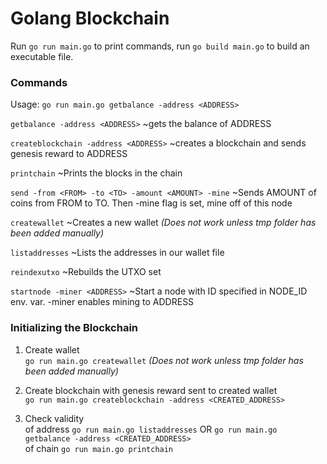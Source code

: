 # Golang Blockchain

Run `go run main.go` to print commands, run `go build main.go` to build an executable file.

### Commands

Usage: `go run main.go getbalance -address <ADDRESS>`

 `getbalance -address <ADDRESS>` ~gets the balance of ADDRESS
 
 `createblockchain -address <ADDRESS>` ~creates a blockchain and sends genesis reward to ADDRESS
 
 `printchain` ~Prints the blocks in the chain
 
 `send -from <FROM> -to <TO> -amount <AMOUNT> -mine` ~Sends AMOUNT of coins from FROM to TO. Then -mine flag is set, mine off of this node
 
 `createwallet` ~Creates a new wallet *(Does not work unless tmp folder has been added manually)*
 
 `listaddresses` ~Lists the addresses in our wallet file
 
 `reindexutxo` ~Rebuilds the UTXO set
 
 `startnode -miner <ADDRESS>` ~Start a node with ID specified in NODE_ID env. var. -miner enables mining to ADDRESS

### Initializing the Blockchain

1. Create wallet  
`go run main.go createwallet` *(Does not work unless tmp folder has been added manually)*

2. Create blockchain with genesis reward sent to created wallet  
`go run main.go createblockchain -address <CREATED_ADDRESS>`

3.  Check validity  
of address `go run main.go listaddresses` OR `go run main.go getbalance -address <CREATED_ADDRESS>`  
of chain `go run main.go printchain`
